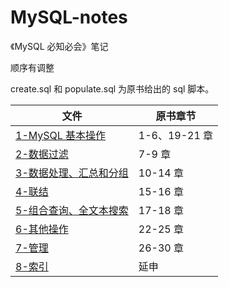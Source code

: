 # MySQL-notes

《MySQL 必知必会》笔记

顺序有调整

create.sql 和 populate.sql 为原书给出的 sql 脚本。

| 文件                                                                     | 原书章节      |
| ------------------------------------------------------------------------ | ------------- |
| [1-MySQL 基本操作](1-MySQL基本操作.md#MySQL基本操作)                     | 1-6、19-21 章 |
| [2-数据过滤](2-数据过滤.md#数据过滤)                                     | 7-9 章        |
| [3-数据处理、汇总和分组](3-数据处理、汇总和分组.md#数据处理、汇总和分组) | 10-14 章      |
| [4-联结](4-联结.md#联结表)                                               | 15-16 章      |
| [5-组合查询、全文本搜索](5-组合查询、全文本搜索.md#组合查询、全文本搜索) | 17-18 章      |
| [6-其他操作](6-其他操作.md#其他)                                         | 22-25 章      |
| [7-管理](7-管理.md#管理事务处理)                                         | 26-30 章      |
| [8-索引](8-索引.md#索引)                                                 | 延申          |
